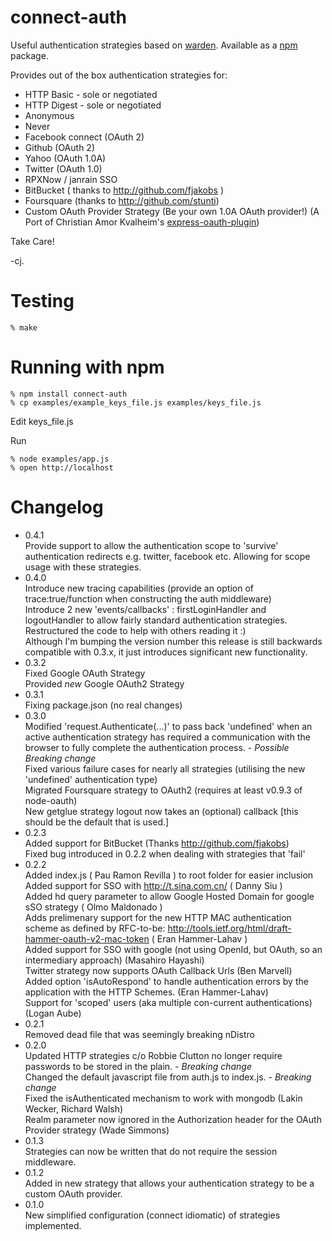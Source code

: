connect-auth
============

Useful authentication strategies based on [warden]. Available as a [npm] package.

Provides out of the box authentication strategies for:

* HTTP Basic - sole or negotiated
* HTTP Digest - sole or negotiated
* Anonymous
* Never
* Facebook connect (OAuth 2)
* Github (OAuth 2)
* Yahoo (OAuth 1.0A)
* Twitter (OAuth 1.0)
* RPXNow / janrain SSO 
* BitBucket ( thanks to http://github.com/fjakobs )
* Foursquare (thanks to http://github.com/stunti)
* Custom OAuth Provider Strategy (Be your own 1.0A OAuth provider!) (A Port of Christian Amor Kvalheim's  [express-oauth-plugin])  

Take Care!

-cj.


Testing
=======

    % make

Running with npm
=================

    % npm install connect-auth
	% cp examples/example_keys_file.js examples/keys_file.js

Edit keys_file.js

Run

    % node examples/app.js
    % open http://localhost


[warden]: http://github.com/hassox/warden
[npm]: http://github.com/isaacs/npm    
[express-oauth-plugin]: http://github.com/christkv/node-express-oauth-plugin


Changelog
=========
 * 0.4.1  
		Provide support to allow the authentication scope to 'survive' authentication redirects e.g. twitter, facebook etc. Allowing for scope usage with these strategies.  
 * 0.4.0  
		Introduce new tracing capabilities (provide an option of trace:true/function when constructing the auth middleware)  
		Introduce 2 new 'events/callbacks' : firstLoginHandler and logoutHandler to allow fairly standard authentication strategies.  
		Restructured the code to help with others reading it :)  
		Although I'm bumping the version number this release is still backwards compatible with 0.3.x, it just introduces significant new functionality.  
 * 0.3.2  
		Fixed Google OAuth Strategy  
		Provided *new* Google OAuth2 Strategy  
 * 0.3.1  
		Fixing package.json (no real changes)  
 * 0.3.0  
		Modified 'request.Authenticate(...)' to pass back 'undefined' when an active authentication strategy has required a communication with the browser to fully complete the authentication process.  - *Possible Breaking change*  
		Fixed various failure cases for nearly all strategies (utilising the new 'undefined' authentication type)  
		Migrated Foursquare strategy to OAuth2 (requires at least v0.9.3 of node-oauth)  
		New getglue strategy
		logout now takes an (optional) callback [this should be the default that is used.] 
 * 0.2.3  
    Added support for BitBucket (Thanks http://github.com/fjakobs)  
    Fixed bug introduced in 0.2.2 when dealing with strategies that 'fail'  
 * 0.2.2  
    Added index.js ( Pau Ramon Revilla ) to root folder for easier inclusion  
    Added support for SSO with http://t.sina.com.cn/ ( Danny Siu )  
    Added hd query parameter to allow Google Hosted Domain for google sSO strategy ( Olmo Maldonado )  
		Adds prelimenary support for the new HTTP MAC authentication scheme as defined by RFC-to-be:
		http://tools.ietf.org/html/draft-hammer-oauth-v2-mac-token ( Eran Hammer-Lahav )  
		Added support for SSO with google (not using OpenId, but OAuth, so an intermediary approach) (Masahiro Hayashi)  
		Twitter strategy now supports OAuth Callback Urls (Ben Marvell)  
		Added option 'isAutoRespond' to handle authentication errors by the application with the HTTP Schemes. (Eran Hammer-Lahav)  
		Support for 'scoped' users (aka multiple con-current authentications) (Logan Aube)  
 * 0.2.1  
		Removed dead file that was seemingly breaking nDistro  
 * 0.2.0  
		Updated HTTP strategies c/o Robbie Clutton no longer require passwords to be stored in the plain. - *Breaking change*  
		Changed the default javascript file from auth.js to index.js. - *Breaking change*  
		Fixed the isAuthenticated mechanism to work with mongodb (Lakin Wecker, Richard Walsh)  
		Realm parameter now ignored in the Authorization header for the OAuth Provider strategy (Wade Simmons)  
 * 0.1.3  
		Strategies can now be written that do not require the session middleware.  
 * 0.1.2  
		Added in new strategy that allows your authentication strategy to be a custom OAuth provider.  
 * 0.1.0  
		New simplified configuration (connect idiomatic) of strategies implemented.
